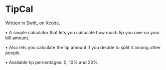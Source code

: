 # TipCal

Written in Swift, on Xcode.

• A simple calculator that lets you calculate how much tip you owe on your bill amount. 

• Also lets you calculate the tip amount if you decide to split it among other people.

• Available tip percentages: 0, 10% and 20%.
